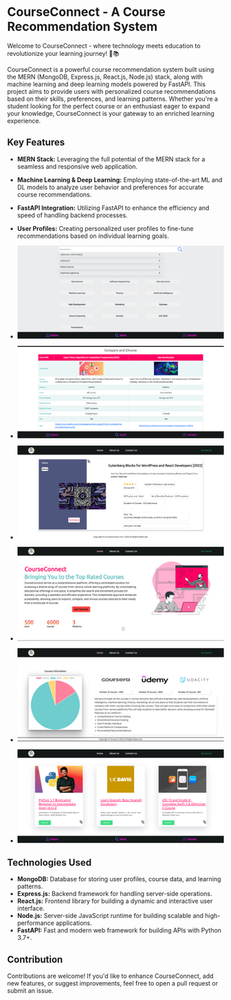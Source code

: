 # CourseConnect - A Course Recommendation System

Welcome to CourseConnect - where technology meets education to revolutionize your learning journey! 🚀📚

CourseConnect is a powerful course recommendation system built using the MERN (MongoDB, Express.js, React.js, Node.js) stack, along with machine learning and deep learning models powered by FastAPI. This project aims to provide users with personalized course recommendations based on their skills, preferences, and learning patterns. Whether you're a student looking for the perfect course or an enthusiast eager to expand your knowledge, CourseConnect is your gateway to an enriched learning experience.

## Key Features
- **MERN Stack:** Leveraging the full potential of the MERN stack for a seamless and responsive web application.
- **Machine Learning & Deep Learning:** Employing state-of-the-art ML and DL models to analyze user behavior and preferences for accurate course recommendations.
- **FastAPI Integration:** Utilizing FastAPI to enhance the efficiency and speed of handling backend processes.
- **User Profiles:** Creating personalized user profiles to fine-tune recommendations based on individual learning goals.

- ![Website Images](https://github.com/rishikeshbiradar/CourseConnect/blob/main/WEBSITE%20IMAGES/Categorical%20search%20(Quick%20Search).png)
- ![Website Images](https://github.com/rishikeshbiradar/CourseConnect/blob/main/WEBSITE%20IMAGES/Course%20Comparison%20based%20on%20different%20parameters.png)
- ![Website Images](https://github.com/rishikeshbiradar/CourseConnect/blob/main/WEBSITE%20IMAGES/Course%20Details%20and%20Discription.png)
- ![Website Images](https://github.com/rishikeshbiradar/CourseConnect/blob/main/WEBSITE%20IMAGES/Landing%20and%20Introduction%20Page.png)
- ![Website Images](https://github.com/rishikeshbiradar/CourseConnect/blob/main/WEBSITE%20IMAGES/Platform%20Overview%20Page.png)
- ![Website Images](https://github.com/rishikeshbiradar/CourseConnect/blob/main/WEBSITE%20IMAGES/Recommended%20Courses%20based%20search%20query..png)








## Technologies Used
- **MongoDB:** Database for storing user profiles, course data, and learning patterns.
- **Express.js:** Backend framework for handling server-side operations.
- **React.js:** Frontend library for building a dynamic and interactive user interface.
- **Node.js:** Server-side JavaScript runtime for building scalable and high-performance applications.
- **FastAPI:** Fast and modern web framework for building APIs with Python 3.7+.

## Contribution
Contributions are welcome! If you'd like to enhance CourseConnect, add new features, or suggest improvements, feel free to open a pull request or submit an issue.
